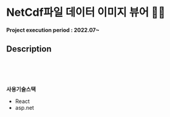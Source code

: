 # NetCdf파일 데이터 이미지 뷰어 👵👴

#### Project execution period : 2022.07~

## Description
<br><br><br>

**사용기술스택**
<ul>
  <li>React</li>
  <li>asp.net</li>
</ul>

